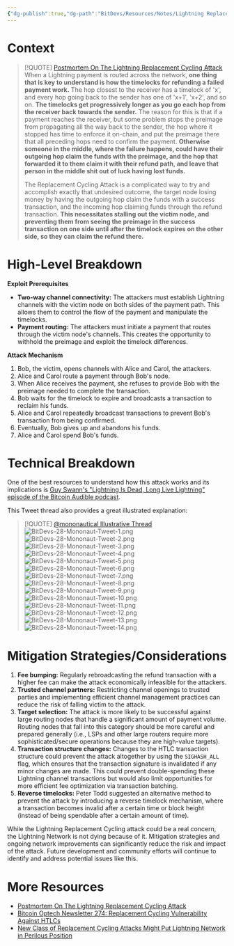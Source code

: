 ```yaml
---
{"dg-publish":true,"dg-path":"BitDevs/Resources/Notes/Lightning Replacement Cycling Attack.md","permalink":"/bit-devs/resources/notes/lightning-replacement-cycling-attack/","title":"Lightning Replacement Cycling Attack","tags":["bitdevs","bitcoin","socratic-28","lightning","vulnerability","exploit"],"noteIcon":"3","created":"2023-11-16T19:35:10.427-10:00","updated":"2023-11-20T12:01:42.280-10:00"}
---
```




# Context

> [!QUOTE] [Postmortem On The Lightning Replacement Cycling Attack](https://bitcoinmagazine.com/technical/postmortem-on-the-lightning-replacement-cycling-attack)
> When a Lightning payment is routed across the network, **one thing that is key to understand is how the timelocks for refunding a failed payment work.** The hop closest to the receiver has a timelock of 'x', and every hop going back to the sender has one of 'x+1', 'x+2', and so on. **The timelocks get progressively longer as you go each hop from the receiver back towards the sender.** The reason for this is that if a payment reaches the receiver, but some problem stops the preimage from propagating all the way back to the sender, the hop where it stopped has time to enforce it on-chain, and put the preimage there that all preceding hops need to confirm the payment. **Otherwise someone in the middle, where the failure happens, could have their outgoing hop claim the funds with the preimage, and the hop that forwarded it to them claim it with their refund path, and leave that person in the middle shit out of luck having lost funds.**
> 
> The Replacement Cycling Attack is a complicated way to try and accomplish exactly that undesired outcome, the target node losing money by having the outgoing hop claim the funds with a success transaction, and the incoming hop claiming funds through the refund transaction. **This necessitates stalling out the victim node, and preventing them from seeing the preimage in the success transaction on one side until after the timelock expires on the other side, so they can claim the refund there.**

# High-Level Breakdown

**Exploit Prerequisites**

- **Two-way channel connectivity:** The attackers must establish Lightning channels with the victim node on both sides of the payment path. This allows them to control the flow of the payment and manipulate the timelocks.
- **Payment routing:** The attackers must initiate a payment that routes through the victim node's channels. This creates the opportunity to withhold the preimage and exploit the timelock differences.

**Attack Mechanism**

1. Bob, the victim, opens channels with Alice and Carol, the attackers.
2. Alice and Carol route a payment through Bob's node.
3. When Alice receives the payment, she refuses to provide Bob with the preimage needed to complete the transaction.
4. Bob waits for the timelock to expire and broadcasts a transaction to reclaim his funds.
5. Alice and Carol repeatedly broadcast transactions to prevent Bob's transaction from being confirmed.
6. Eventually, Bob gives up and abandons his funds.
7. Alice and Carol spend Bob's funds.

# Technical Breakdown

One of the best resources to understand how this attack works and its implications is [Guy Swann's "Lightning Is Dead, Long Live Lightning" episode of the Bitcoin Audible podcast](https://open.getmatter.com/q/rXfwQq0mU2OL?content_id=43545698).

This Tweet thread also provides a great illustrated explanation:

> [!QUOTE] [@mononautical Illustrative Thread](https://x.com/mononautical/status/1715736832950825224?s=52&t=fR1UfkkV0hfE5yaQW87bRg)
![BitDevs-28-Mononaut-Tweet-1.png](/img/user/para/artifacts/BitDevs-28-Mononaut-Tweet-1.png)
![BitDevs-28-Mononaut-Tweet-2.png](/img/user/para/artifacts/BitDevs-28-Mononaut-Tweet-2.png)
![BitDevs-28-Mononaut-Tweet-3.png](/img/user/para/artifacts/BitDevs-28-Mononaut-Tweet-3.png)
![BitDevs-28-Mononaut-Tweet-4.png](/img/user/para/artifacts/BitDevs-28-Mononaut-Tweet-4.png)
![BitDevs-28-Mononaut-Tweet-5.png](/img/user/para/artifacts/BitDevs-28-Mononaut-Tweet-5.png)
![BitDevs-28-Mononaut-Tweet-6.png](/img/user/para/artifacts/BitDevs-28-Mononaut-Tweet-6.png)
![BitDevs-28-Mononaut-Tweet-7.png](/img/user/para/artifacts/BitDevs-28-Mononaut-Tweet-7.png)
![BitDevs-28-Mononaut-Tweet-8.png](/img/user/para/artifacts/BitDevs-28-Mononaut-Tweet-8.png)
![BitDevs-28-Mononaut-Tweet-9.png](/img/user/para/artifacts/BitDevs-28-Mononaut-Tweet-9.png)
![BitDevs-28-Mononaut-Tweet-10.png](/img/user/para/artifacts/BitDevs-28-Mononaut-Tweet-10.png)
![BitDevs-28-Mononaut-Tweet-11.png](/img/user/para/artifacts/BitDevs-28-Mononaut-Tweet-11.png)
![BitDevs-28-Mononaut-Tweet-12.png](/img/user/para/artifacts/BitDevs-28-Mononaut-Tweet-12.png)
![BitDevs-28-Mononaut-Tweet-13.png](/img/user/para/artifacts/BitDevs-28-Mononaut-Tweet-13.png)
![BitDevs-28-Mononaut-Tweet-14.png](/img/user/para/artifacts/BitDevs-28-Mononaut-Tweet-14.png)

# Mitigation Strategies/Considerations

1. **Fee bumping:** Regularly rebroadcasting the refund transaction with a higher fee can make the attack economically infeasible for the attackers.
2. **Trusted channel partners:** Restricting channel openings to trusted parties and implementing efficient channel management practices can reduce the risk of falling victim to the attack.
3. **Target selection:** The attack is more likely to be successful against large routing nodes that handle a significant amount of payment volume. Routing nodes that fall into this category should be more careful and prepared generally (i.e., LSPs and other large routers require more sophisticated/secure operations because they are high-value targets).
4. **Transaction structure changes:** Changes to the HTLC transaction structure could prevent the attack altogether by using the `SIGHASH_ALL` flag, which ensures that the transaction signature is invalidated if any minor changes are made. This could prevent double-spending these Lightning channel transactions but would also limit opportunities for more efficient fee optimization via transaction batching.
5. **Reverse timelocks:** Peter Todd suggested an alternative method to prevent the attack by introducing a reverse timelock mechanism, where a transaction becomes invalid after a certain time or block height (instead of being spendable after a certain amount of time).

While the Lightning Replacement Cycling attack could be a real concern, the Lightning Network is not dying because of it. Mitigation strategies and ongoing network improvements can significantly reduce the risk and impact of the attack. Future development and community efforts will continue to identify and address potential issues like this.

# More Resources

- [Postmortem On The Lightning Replacement Cycling Attack](https://bitcoinmagazine.com/technical/postmortem-on-the-lightning-replacement-cycling-attack) 
- [Bitcoin Optech Newsletter 274: Replacement Cycling Vulnerability Against HTLCs](https://bitcoinops.org/en/newsletters/2023/10/25/?ref=nobsbitcoin.com#replacement-cycling-vulnerability-against-htlcs) 
- [New Class of Replacement Cycling Attacks Might Put Lightning Network in Perilous Position](https://www.nobsbitcoin.com/major-lightning-vulnerability-concern-leaves-the-network-in-hard-dillema/)